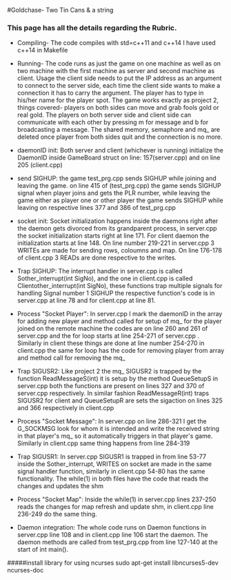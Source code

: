 #Goldchase- Two Tin Cans & a string
### This page has all the details regarding the Rubric.
* Compiling- The code compiles with std=c++11 and c++14 I have used c++14 in Makefile

* Running- The code runs as just the game on one machine as well as on two machine with the first machine as server and second machine as client. Usage the client side needs to put the IP address as an argument to connect to the server side, each time the client side wants to make a connection it has to carry the argument. The player has to type in his/her name for the player spot. The game works exactly as project 2, things covered- players on both sides can move and grab fools gold or real gold. The players on both server side and client side can communicate with each other by pressing m for message and b for broadcasting a message. The shared memory, semaphore and mq_ are deleted once player from both sides quit and the connection is no more.

* daemonID init: Both server and client (whichever is running) initialize the DaemonID inside GameBoard struct on line: 157(server.cpp) and on line 205 (client.cpp)

* send SIGHUP: the game test_prg.cpp sends SIGHUP while joining and leaving the game. on line 415 of (test_prg.cpp) the game sends SIGHUP signal when player joins and gets the PLR number, while leaving the game either as player one or other player the game sends SIGHUP while leaving on respective lines 377 and 386 of test_prg.cpp

* socket init: Socket initialization happens inside the daemons right after the daemon gets divorced from its grandparent process, in server.cpp the socket initialization starts right at line 171. For client daemon the initialization starts at line 148. On line number 219-221 in server.cpp 3 WRITEs are made for sending rows, coloumns and map. On line 176-178 of client.cpp 3 READs are done respective to the writes.

* Trap SIGHUP: The interrupt handler in server.cpp is called Sother_interrupt(int SigNo), and the one in client.cpp is called Clientother_interrupt(int SigNo), these functions trap multiple signals for handling Signal number 1 SIGHUP the respective function's code is in server.cpp at line 78 and for client.cpp at line 81.

* Process "Socket Player": In server.cpp I mark the daemonID in the array for adding new player and method called for setup of mq_ for the player joined on the remote machine the codes are on line 260 and 261 of server.cpp and the for loop starts at line 254-271 of server.cpp . Similarly in client these things are done at line number 254-270 in client.cpp the same for loop has the code for removing player from array and method call for removing the mq_

* Trap SIGUSR2: Like project 2 the mq_ SIGUSR2 is trapped by the function ReadMessageS(int) it is setup by the method QueueSetupS in server.cpp both the functions are present on lines 327 and 370 of server.cpp respectively. In similar fashion ReadMessageR(int) traps SIGUSR2 for client and QueueSetupR are sets the sigaction on lines 325 and 366 respectively in client.cpp

* Process "Socket Message": In server.cpp on line 286-321 I get the G_SOCKMSG look for whom it is intended and write the received string in that player's mq_ so it automatically triggers in that player's game. Similarly in client.cpp same thing happens from line 284-319

* Trap SIGUSR1: In server.cpp SIGUSR1 is trapped in from line 53-77 inside the Sother_interrupt, WRITES on socket are made in the same signal handler function, similarly in client.cpp 54-80 has the same functionality. The while(1) in both files have the code that reads the changes and updates the shm

* Process "Socket Map": Inside the while(1) in server.cpp lines 237-250 reads the changes for map refresh and update shm, in client.cpp line 236-249 do the same thing.

* Daemon integration: The whole code runs on Daemon functions in server.cpp line 108 and in client.cpp line 106 start the daemon. The daemon methods are called from test_prg.cpp from line 127-140 at the start of int main().


#####install library for using ncurses sudo apt-get install libncurses5-dev ncurses-doc
